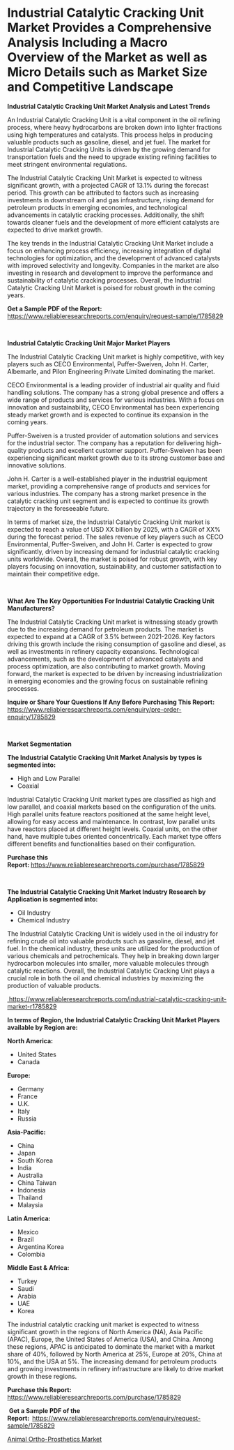<p><h1>Industrial Catalytic Cracking Unit Market Provides a Comprehensive Analysis Including a Macro Overview of the Market as well as Micro Details such as Market Size and Competitive Landscape</h1></p><p><strong>Industrial Catalytic Cracking Unit Market Analysis and Latest Trends</strong></p>
<p><p>An Industrial Catalytic Cracking Unit is a vital component in the oil refining process, where heavy hydrocarbons are broken down into lighter fractions using high temperatures and catalysts. This process helps in producing valuable products such as gasoline, diesel, and jet fuel. The market for Industrial Catalytic Cracking Units is driven by the growing demand for transportation fuels and the need to upgrade existing refining facilities to meet stringent environmental regulations.</p><p>The Industrial Catalytic Cracking Unit Market is expected to witness significant growth, with a projected CAGR of 13.1% during the forecast period. This growth can be attributed to factors such as increasing investments in downstream oil and gas infrastructure, rising demand for petroleum products in emerging economies, and technological advancements in catalytic cracking processes. Additionally, the shift towards cleaner fuels and the development of more efficient catalysts are expected to drive market growth.</p><p>The key trends in the Industrial Catalytic Cracking Unit Market include a focus on enhancing process efficiency, increasing integration of digital technologies for optimization, and the development of advanced catalysts with improved selectivity and longevity. Companies in the market are also investing in research and development to improve the performance and sustainability of catalytic cracking processes. Overall, the Industrial Catalytic Cracking Unit Market is poised for robust growth in the coming years.</p></p>
<p><strong>Get a Sample PDF of the Report:&nbsp;</strong> <a href="https://www.reliableresearchreports.com/enquiry/request-sample/1785829">https://www.reliableresearchreports.com/enquiry/request-sample/1785829</a></p>
<p>&nbsp;</p>
<p><strong>Industrial Catalytic Cracking Unit Major Market Players</strong></p>
<p><p>The Industrial Catalytic Cracking Unit market is highly competitive, with key players such as CECO Environmental, Puffer-Sweiven, John H. Carter, Albemarle, and Pilon Engineering Private Limited dominating the market. </p><p>CECO Environmental is a leading provider of industrial air quality and fluid handling solutions. The company has a strong global presence and offers a wide range of products and services for various industries. With a focus on innovation and sustainability, CECO Environmental has been experiencing steady market growth and is expected to continue its expansion in the coming years.</p><p>Puffer-Sweiven is a trusted provider of automation solutions and services for the industrial sector. The company has a reputation for delivering high-quality products and excellent customer support. Puffer-Sweiven has been experiencing significant market growth due to its strong customer base and innovative solutions.</p><p>John H. Carter is a well-established player in the industrial equipment market, providing a comprehensive range of products and services for various industries. The company has a strong market presence in the catalytic cracking unit segment and is expected to continue its growth trajectory in the foreseeable future.</p><p>In terms of market size, the Industrial Catalytic Cracking Unit market is expected to reach a value of USD XX billion by 2025, with a CAGR of XX% during the forecast period. The sales revenue of key players such as CECO Environmental, Puffer-Sweiven, and John H. Carter is expected to grow significantly, driven by increasing demand for industrial catalytic cracking units worldwide. Overall, the market is poised for robust growth, with key players focusing on innovation, sustainability, and customer satisfaction to maintain their competitive edge.</p></p>
<p>&nbsp;</p>
<p><strong>What Are The Key Opportunities For Industrial Catalytic Cracking Unit Manufacturers?</strong></p>
<p><p>The Industrial Catalytic Cracking Unit market is witnessing steady growth due to the increasing demand for petroleum products. The market is expected to expand at a CAGR of 3.5% between 2021-2026. Key factors driving this growth include the rising consumption of gasoline and diesel, as well as investments in refinery capacity expansions. Technological advancements, such as the development of advanced catalysts and process optimization, are also contributing to market growth. Moving forward, the market is expected to be driven by increasing industrialization in emerging economies and the growing focus on sustainable refining processes.</p></p>
<p><strong>Inquire or Share Your Questions If Any Before Purchasing This Report:</strong> <a href="https://www.reliableresearchreports.com/enquiry/pre-order-enquiry/1785829">https://www.reliableresearchreports.com/enquiry/pre-order-enquiry/1785829</a></p>
<p>&nbsp;</p>
<p><strong>Market Segmentation</strong></p>
<p><strong>The Industrial Catalytic Cracking Unit Market Analysis by types is segmented into:</strong></p>
<p><ul><li>High and Low Parallel</li><li>Coaxial</li></ul></p>
<p><p>Industrial Catalytic Cracking Unit market types are classified as high and low parallel, and coaxial markets based on the configuration of the units. High parallel units feature reactors positioned at the same height level, allowing for easy access and maintenance. In contrast, low parallel units have reactors placed at different height levels. Coaxial units, on the other hand, have multiple tubes oriented concentrically. Each market type offers different benefits and functionalities based on their configuration.</p></p>
<p><strong>Purchase this Report:&nbsp;</strong><a href="https://www.reliableresearchreports.com/purchase/1785829">https://www.reliableresearchreports.com/purchase/1785829</a></p>
<p>&nbsp;</p>
<p><strong>The Industrial Catalytic Cracking Unit Market Industry Research by Application is segmented into:</strong></p>
<p><ul><li>Oil Industry</li><li>Chemical Industry</li></ul></p>
<p><p>The Industrial Catalytic Cracking Unit is widely used in the oil industry for refining crude oil into valuable products such as gasoline, diesel, and jet fuel. In the chemical industry, these units are utilized for the production of various chemicals and petrochemicals. They help in breaking down larger hydrocarbon molecules into smaller, more valuable molecules through catalytic reactions. Overall, the Industrial Catalytic Cracking Unit plays a crucial role in both the oil and chemical industries by maximizing the production of valuable products.</p></p>
<p><a href="https://www.reliableresearchreports.com/industrial-catalytic-cracking-unit-market-r1785829">&nbsp;https://www.reliableresearchreports.com/industrial-catalytic-cracking-unit-market-r1785829</a></p>
<p><strong>In terms of Region, the Industrial Catalytic Cracking Unit Market Players available by Region are:</strong></p>
<p>
    <p> <strong> North America: </strong>
        <ul>
            <li>United States</li>
            <li>Canada</li>
        </ul>
        </p> 
    <p> <strong> Europe: </strong>
        <ul>
            <li>Germany</li>
            <li>France</li>
            <li>U.K.</li>
            <li>Italy</li>
            <li>Russia</li>
        </ul>
        </p> 
    <p> <strong> Asia-Pacific: </strong>
        <ul>
            <li>China</li>
            <li>Japan</li>
            <li>South Korea</li>
            <li>India</li>
            <li>Australia</li>
            <li>China Taiwan</li>
            <li>Indonesia</li>
            <li>Thailand</li>
            <li>Malaysia</li>
        </ul>
        </p> 
    <p> <strong> Latin America: </strong>
        <ul>
            <li>Mexico</li>
            <li>Brazil</li>
            <li>Argentina Korea</li>
            <li>Colombia</li>
        </ul>
        </p> 
    <p> <strong> Middle East & Africa: </strong>
        <ul>
            <li>Turkey</li>
            <li>Saudi</li>
            <li>Arabia</li>
            <li>UAE</li>
            <li>Korea</li>
        </ul>
    </p>
    </p>
<p><p>The industrial catalytic cracking unit market is expected to witness significant growth in the regions of North America (NA), Asia Pacific (APAC), Europe, the United States of America (USA), and China. Among these regions, APAC is anticipated to dominate the market with a market share of 40%, followed by North America at 25%, Europe at 20%, China at 10%, and the USA at 5%. The increasing demand for petroleum products and growing investments in refinery infrastructure are likely to drive market growth in these regions.</p></p>
<p><strong>Purchase this Report: </strong><a href="https://www.reliableresearchreports.com/purchase/1785829">https://www.reliableresearchreports.com/purchase/1785829</a></p>
<p>&nbsp;<strong>Get a Sample PDF of the Report:&nbsp;&nbsp;</strong><a href="https://www.reliableresearchreports.com/enquiry/request-sample/1785829">https://www.reliableresearchreports.com/enquiry/request-sample/1785829</a></p>
<p><strong></strong></p>
<p><p><a href="https://github.com/IzaiahBartell/Market-Research-Report-List-2/blob/main/animal-ortho-prosthetics-market.md">Animal Ortho-Prosthetics Market</a></p></p>